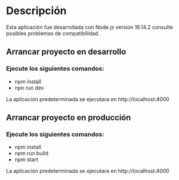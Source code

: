 # Descripción

Esta aplicación fue desarrollada con Node.js version 16.14.2 consulte posibles problemas de compatibilidad.

## Arrancar proyecto en desarrollo

### Ejecute los siguientes comandos:

-   npm install
-   npn run dev

La aplicación predeterminada se ejecutara en http://localhost:4000

## Arrancar proyecto en producción

### Ejecute los siguientes comandos:

-   npm install
-   npm run build
-   npm start

La aplicación predeterminada se ejecutara en http://localhost:4000
